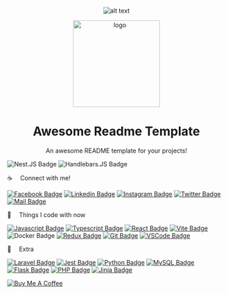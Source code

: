 <div align="center">

![alt text](https://github.com/Notely-art/notely/tree/master/public/frontend/img?raw=true)

  <img src="assets/logo.png" alt="logo" width="200" height="auto" />
  <h1>Awesome Readme Template</h1>
  
  <p>
    An awesome README template for your projects! 
  </p>
 </div>


![Nest.JS Badge](https://img.shields.io/badge/nestjs-%23E0234E?style=for-the-badge&logo=nestjs&logoColor=white)
 ![Handlebars.JS Badge](https://img.shields.io/badge/handlebarsjs-F38020?style=for-the-badge&logo=handlebarsjs&logoColor=white)



:coffee: &emsp;Connect with me!

[![Facebook Badge](https://img.shields.io/badge/Facebook-1877F2?style=for-the-badge&logo=facebook&logoColor=white)](https://www.facebook.com/mir.labib.hossain/) 
[![Linkedin Badge](https://img.shields.io/badge/LinkedIn-0077B5?style=for-the-badge&logo=linkedin&logoColor=white)](https://www.linkedin.com/in/mir-labib-hossain-775b321aa/) 
[![Instagram Badge](https://img.shields.io/badge/Instagram-E4405F?style=for-the-badge&logo=instagram&logoColor=white)](https://www.instagram.com/_mir.labib_/) 
[![Twitter Badge](https://img.shields.io/badge/Twitter-1DA1F2?style=for-the-badge&logo=twitter&logoColor=white)](https://twitter.com/MirLabibHossain) 
[![Mail Badge](https://img.shields.io/badge/Gmail-D14836?style=for-the-badge&logo=gmail&logoColor=white)](mailto:mirlabibhossain99@gmail.com)


:basketball: &emsp;Things I code with now

[![Javascript Badge](https://img.shields.io/badge/-Javascript-F0DB4F?style=for-the-badge&labelColor=black&logo=javascript&logoColor=F0DB4F)](https://github.com/Mir-Labib-Hossain/static-projects---snippets---problem-solving/tree/main/js/snippets) 
[![Typescript Badge](https://img.shields.io/badge/-Typescript-007acc?style=for-the-badge&labelColor=black&logo=typescript&logoColor=007acc)](https://github.com/Mir-Labib-Hossain/E-Commerce-with-cart) 
[![React Badge](https://img.shields.io/badge/React-20232A?style=for-the-badge&logo=react&logoColor=61DAFB)](https://github.com/Mir-Labib-Hossain/cholochitro-NETFLIX-clone)
[![Vite Badge](https://img.shields.io/badge/vite-A14AED?style=for-the-badge&logo=vite&logoColor=white)](https://github.com/Mir-Labib-Hossain/JEST-testing-setup-with-vite-reactTS)
![Docker Badge](https://img.shields.io/badge/Docker-1DA1F2?style=for-the-badge&logo=docker&logoColor=white)
[![Redux Badge](https://img.shields.io/badge/Redux-7447B2?style=for-the-badge&logo=Redux&logoColor=white)](https://github.com/Mir-Labib-Hossain/cholochitro-NETFLIX-clone)
[![Git Badge](https://img.shields.io/badge/Git-F05032?style=for-the-badge&logo=git&logoColor=white)](https://github.com/Mir-Labib-Hossain)
[![VSCode Badge](https://img.shields.io/badge/Visual_Studio-1877F2?style=for-the-badge&logo=visual%20studio&logoColor=white)](#) 



:gift: &emsp;Extra

[![Laravel Badge](https://img.shields.io/badge/Laravel-F05032?style=for-the-badge&logo=Laravel&logoColor=white)](https://github.com/Mir-Labib-Hossain/laravel8-fully-dynamic-ecommerce)
[![Jest Badge](https://img.shields.io/badge/Jest-FF0000?style=for-the-badge&logo=Jest&logoColor=white)](https://github.com/Mir-Labib-Hossain/JEST-testing-setup-with-vite-reactTS)
[![Python Badge](https://img.shields.io/badge/Python-4EA94B?style=for-the-badge&logo=Python&logoColor=white)](https://github.com/Mir-Labib-Hossain/multiple-nation-currency-converter)
[![MySQL Badge](https://img.shields.io/badge/MySQL-white?style=for-the-badge&logo=MySQL&logoColor=F05032)](https://github.com/Mir-Labib-Hossain/laravel8-fully-dynamic-ecommerce)
[![Flask Badge](https://img.shields.io/badge/Flask-FF0000?style=for-the-badge&logo=Flask&logoColor=white)](https://github.com/Mir-Labib-Hossain/university-management-system)
[![PHP Badge](https://img.shields.io/badge/PHP-1877F2?style=for-the-badge&logo=PHP&logoColor=white)](https://github.com/Mir-Labib-Hossain/laravel8-fully-dynamic-ecommerce) 
[![Jinja Badge](https://img.shields.io/badge/Jinja-white?style=for-the-badge&logo=Jinja&logoColor=FF0000)](https://github.com/Mir-Labib-Hossain/university-management-system)




<a href="https://www.buymeacoffee.com/mirlabibhossain" target="_blank"><img src="https://www.buymeacoffee.com/assets/img/custom_images/orange_img.png" alt="Buy Me A Coffee" style="height: auto !important;width: auto !important;" ></a>

